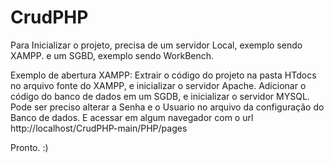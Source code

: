 # CrudPHP
Para Inicializar o projeto, precisa de um servidor Local, exemplo sendo XAMPP. e um SGBD, exemplo sendo WorkBench.

Exemplo de abertura XAMPP:
Extrair o código do projeto na pasta HTdocs no arquivo fonte do XAMPP, e inicializar o servidor Apache.
Adicionar o código do banco de dados em um SGDB, e inicializar o servidor MYSQL.
Pode ser preciso alterar a Senha e o Usuario no arquivo da configuração do Banco de dados.
E acessar em algum navegador com o url http://localhost/CrudPHP-main/PHP/pages

Pronto. :)
